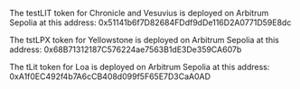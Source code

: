 The testLIT token for Chronicle and Vesuvius is deployed on Arbitrum Sepolia at this address: 0x51141b6f7D82684FDdf9dDe116D2A0771D59E8dc

The tstLPX token for Yellowstone is deployed on Arbitrum Sepolia at this address: 0x68B71312187C576224ae7563B1dE3De359CA607b

The tLit token for Loa is deployed on Arbitrum Sepolia at this address: 0xA1f0EC492f4b7A6cCB408d099f5F65E7D3CaA0AD
